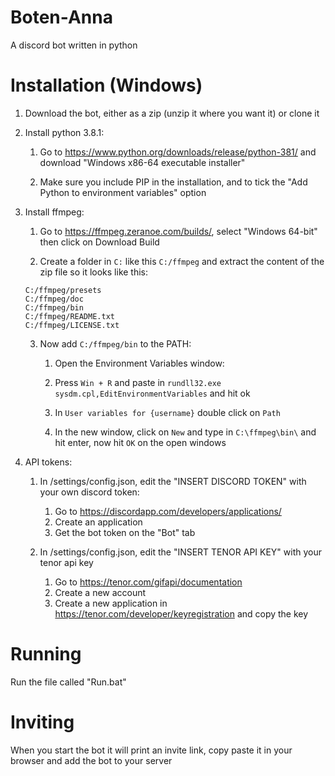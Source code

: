 # Boten-Anna
A discord bot written in python


# Installation (Windows)
1. Download the bot, either as a zip (unzip it where you want it) or clone it

2. Install python 3.8.1:

   1. Go to https://www.python.org/downloads/release/python-381/ and download "Windows x86-64 executable installer"

   2. Make sure you include PIP in the installation, and to tick the "Add Python to environment variables" option

3. Install ffmpeg:

    1. Go to https://ffmpeg.zeranoe.com/builds/, select "Windows 64-bit" then click on Download Build

    2. Create a folder in `C:` like this `C:/ffmpeg` and extract the content of the zip file so it looks like this:
    ```
    C:/ffmpeg/presets
    C:/ffmpeg/doc
    C:/ffmpeg/bin
    C:/ffmpeg/README.txt
    C:/ffmpeg/LICENSE.txt
    ```

    3. Now add `C:/ffmpeg/bin` to the PATH:

        1. Open the Environment Variables window:
    
        2. Press `Win + R` and paste in `rundll32.exe sysdm.cpl,EditEnvironmentVariables` and hit ok
  
        3. In `User variables for {username}` double click on `Path`

        4. In the new window, click on `New` and type in `C:\ffmpeg\bin\` and hit enter, now hit `OK` on the open windows

4. API tokens:

    1. In /settings/config.json, edit the "INSERT DISCORD TOKEN" with your own discord token:
         1. Go to https://discordapp.com/developers/applications/
         2. Create an application
         3. Get the bot token on the "Bot" tab

    2. In /settings/config.json, edit the "INSERT TENOR API KEY" with your tenor api key
         1. Go to https://tenor.com/gifapi/documentation
         2. Create a new account
         3. Create a new application in https://tenor.com/developer/keyregistration and copy the key


# Running
Run the file called "Run.bat"


# Inviting
When you start the bot it will print an invite link, copy paste it in your browser and add the bot to your server

